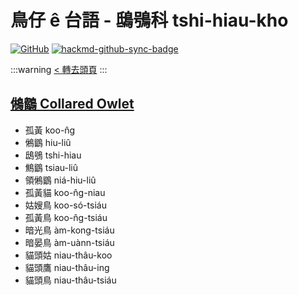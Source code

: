 # 鳥仔 ê 台語 - 鴟鴞科 tshi-hiau-kho

[![GitHub](https://img.shields.io/badge/GitHub-black?logo=github)](https://github.com/siansiansu/tsiau-a-e-mia)
[![hackmd-github-sync-badge](https://hackmd.io/yzmtJ1a2SOizsz4doE2c2w/badge)](https://hackmd.io/yzmtJ1a2SOizsz4doE2c2w)

:::warning
[< 轉去頭頁](https://hackmd.io/@siansiansu/Hy4VzNvha)
:::

## [鵂鶹 Collared Owlet](https://www.instagram.com/p/CY4NkEhP5bQ/)

- 孤黃 koo-n̂g
- 鵂鶹 hiu-liû
- 鴟鴞 tshi-hiau
- 鷦鶹 tsiau-liû
- 領鵂鶹 niá-hiu-liû
- 孤黃貓 koo-n̂g-niau
- 姑嫂鳥 koo-só-tsiáu
- 孤黃鳥 koo-n̂g-tsiáu
- 暗光鳥 àm-kong-tsiáu
- 暗晏鳥 àm-uànn-tsiáu
- 貓頭姑 niau-thâu-koo
- 貓頭鷹 niau-thâu-ing
- 貓頭鳥 niau-thâu-tsiáu
